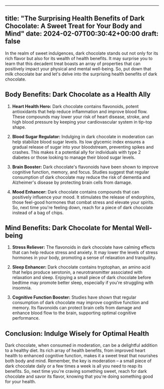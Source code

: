
---
title: "The Surprising Health Benefits of Dark Chocolate: A Sweet Treat for Your Body and Mind"
date: 2024-02-07T00:30:42+00:00
draft: false
---

In the realm of sweet indulgences, dark chocolate stands out not only for its rich flavor but also for its wealth of health benefits. It may surprise you to learn that this decadent treat boasts an array of properties that can positively impact your physical and mental well-being. So, put down that milk chocolate bar and let's delve into the surprising health benefits of dark chocolate.

## Body Benefits: Dark Chocolate as a Health Ally

1. **Heart Health Hero:** Dark chocolate contains flavonoids, potent antioxidants that help reduce inflammation and improve blood flow. These compounds may lower your risk of heart disease, stroke, and high blood pressure by keeping your cardiovascular system in tip-top shape.

2. **Blood Sugar Regulator:** Indulging in dark chocolate in moderation can help stabilize blood sugar levels. Its low glycemic index ensures a gradual release of sugar into your bloodstream, preventing spikes and crashes. This makes it a potential ally for individuals with type 2 diabetes or those looking to manage their blood sugar levels.

3. **Brain Booster:** Dark chocolate's flavonoids have been shown to improve cognitive function, memory, and focus. Studies suggest that regular consumption of dark chocolate may reduce the risk of dementia and Alzheimer's disease by protecting brain cells from damage.

4. **Mood Enhancer:** Dark chocolate contains compounds that can positively influence your mood. It stimulates the release of endorphins, those feel-good hormones that combat stress and elevate your spirits. So, next time you're feeling down, reach for a piece of dark chocolate instead of a bag of chips.

## Mind Benefits: Dark Chocolate for Mental Well-being

1. **Stress Reliever:** The flavonoids in dark chocolate have calming effects that can help reduce stress and anxiety. It may lower the levels of stress hormones in your body, promoting a sense of relaxation and tranquility.

2. **Sleep Enhancer:** Dark chocolate contains tryptophan, an amino acid that helps produce serotonin, a neurotransmitter associated with relaxation and sleep. Enjoying a small piece of dark chocolate before bedtime may promote better sleep, especially if you're struggling with insomnia.

3. **Cognitive Function Booster:** Studies have shown that regular consumption of dark chocolate may improve cognitive function and memory. Its flavonoids can protect brain cells from damage and enhance blood flow to the brain, supporting optimal cognitive performance.

## Conclusion: Indulge Wisely for Optimal Health

Dark chocolate, when consumed in moderation, can be a delightful addition to a healthy diet. Its rich array of health benefits, from improved heart health to enhanced cognitive function, makes it a sweet treat that nourishes both body and mind. Remember, the key is moderation – a small piece of dark chocolate daily or a few times a week is all you need to reap its benefits. So, next time you're craving something sweet, reach for dark chocolate and savor its flavor, knowing that you're doing something good for your health.